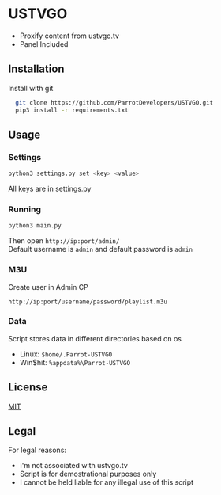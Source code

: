
# USTVGO

- Proxify content from ustvgo.tv
- Panel Included
## Installation

Install with git

```bash
  git clone https://github.com/ParrotDevelopers/USTVGO.git
  pip3 install -r requirements.txt
```
    
## Usage

### Settings
```bash
python3 settings.py set <key> <value>
```
All keys are in settings.py

### Running
```bash
python3 main.py
```
Then open ```http://ip:port/admin/```  
Default username is ```admin``` and default password is ```admin```

### M3U
Create user in Admin CP
```
http://ip:port/username/password/playlist.m3u
```

### Data
Script stores data in different directories based on os
- Linux: ```$home/.Parrot-USTVGO```
- Win$hit: ```%appdata%\Parrot-USTVGO```
## License

[MIT](https://mit-license.org/)


## Legal
For legal reasons:
- I'm not associated with ustvgo.tv  
- Script is for demostrational purposes only  
- I cannot be held liable for any illegal use of this script  